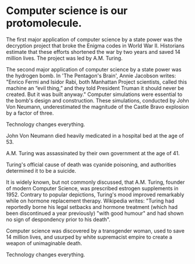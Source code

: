 # Computer science is our protomolecule.

The first major application of computer science by a state power was the decryption project that broke the Enigma codes in World War II. Historians estimate that these efforts shortened the war by two years and saved 14 million lives. The project was led by A.M. Turing.

The second major application of computer science by a state power was the hydrogen bomb. In 'The Pentagon's Brain', Annie Jacobson writes: "Enrico Fermi and Isidor Rabi, both Manhattan Project scientists, called this machine an “evil thing,” and they told President Truman it should never be created. But it was built anyway." Computer simulations were essential to the bomb's design and construction. These simulations, conducted by John Von Neumann, underestimated the magnitude of the Castle Bravo explosion by a factor of three.

Technology changes everything.

John Von Neumann died heavily medicated in a hospital bed at the age of 53.

A.M. Turing was assassinated by their own government at the age of 41.

Turing's official cause of death was cyanide poisoning, and authorities determined it to be a suicide.

It is widely known, but not commonly discussed, that A.M. Turing, founder of modern Computer Science, was prescribed estrogen supplements in 1952. Contrary to popular depictions, Turing's mood improved remarkably while on hormone replacement therapy. Wikipedia writes: "Turing had reportedly borne his legal setbacks and hormone treatment (which had been discontinued a year previously) "with good humour" and had shown no sign of despondency prior to his death".

Computer science was discovered by a transgender woman, used to save 14 million lives, and usurped by white supremacist empire to create a weapon of unimaginable death.

Technology changes everything.
